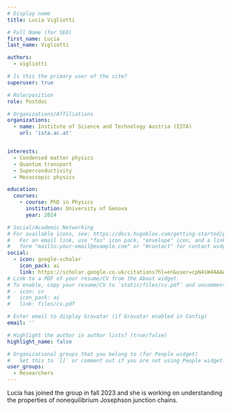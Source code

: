 ```yaml
---
# Display name
title: Lucia Vigliotti

# Full Name (for SEO)
first_name: Lucia
last_name: Vigliotti

authors:
  - vigliotti

# Is this the primary user of the site?
superuser: true

# Role/position
role: Postdoc

# Organizations/Affiliations
organizations:
  - name: Institute of Science and Technology Austria (ISTA)
    url: 'ista.ac.at'


interests:
  - Condensed matter physics
  - Quantum transport
  - Superconductivity
  - Mesoscopic physics

education:
  courses:
    - course: PhD in Physics
      institution: University of Genova
      year: 2024

# Social/Academic Networking
# For available icons, see: https://docs.hugoblox.com/getting-started/page-builder/#icons
#   For an email link, use "fas" icon pack, "envelope" icon, and a link in the
#   form "mailto:your-email@example.com" or "#contact" for contact widget.
social:
  - icon: google-scholar
    icon_pack: ai
    link: https://scholar.google.co.uk/citations?hl=en&user=cpN4sW4AAAAJ
# Link to a PDF of your resume/CV from the About widget.
# To enable, copy your resume/CV to `static/files/cv.pdf` and uncomment the lines below.
# - icon: cv
#   icon_pack: ai
#   link: files/cv.pdf

# Enter email to display Gravatar (if Gravatar enabled in Config)
email: ''

# Highlight the author in author lists? (true/false)
highlight_name: false

# Organizational groups that you belong to (for People widget)
#   Set this to `[]` or comment out if you are not using People widget.
user_groups:
  - Researchers
---
```

Lucia has joined the group in fall 2023 and she is working on understanding the properties of nonequilibrium Josephson junction chains.
